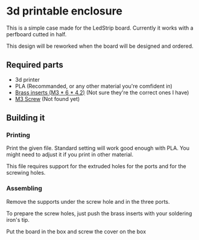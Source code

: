 # 3d printable enclosure

This is a simple case made for the LedStrip board. Currently it works with a perfboard cutted in half.

This design will be reworked when the board will be designed and ordered.

## Required parts

- 3d printer
- PLA (Recommanded, or any other material you're comfident in)
- [Brass inserts (M3 * 6 * 4.2)](https://www.amazon.fr/YOFASEN-Pi%C3%A8ces-%C3%89crous-Filet%C3%A9s-Femelles/dp/B08K44KKYR/ref=sr_1_12?__mk_fr_FR=%C3%85M%C3%85%C5%BD%C3%95%C3%91&dchild=1&keywords=brass%2Binsert%2Bm3%2B6-4.2&qid=1620774689&sr=8-12&th=1) (Not sure they're the correct ones I have)
- [M3 Screw]() (Not found yet)

## Building it
### Printing
Print the given file. Standard setting will work good enough with PLA. You might need to adjust it if you print in other material.

This file requires support for the extruded holes for the ports and for the screwing holes.

### Assembling

Remove the supports under the screw hole and in the three ports.

To prepare the screw holes, just push the brass inserts with your soldering iron's tip.

Put the board in the box and screw the cover on the box
